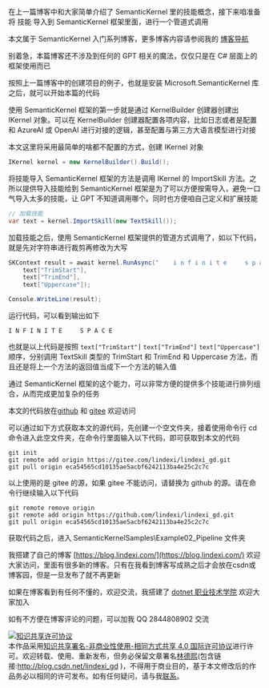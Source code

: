 
在上一篇博客中和大家简单介绍了 SemanticKernel 里的技能概念，接下来咱准备将 技能 导入到 SemanticKernel 框架里面，进行一个管道式调用

<!--more-->


<!-- 发布 -->
<!-- 博客 -->

本文属于 SemanticKernel 入门系列博客，更多博客内容请参阅我的 [博客导航](https://blog.lindexi.com/post/%E5%8D%9A%E5%AE%A2%E5%AF%BC%E8%88%AA.html )

别着急，本篇博客还不涉及到任何的 GPT 相关的魔法，仅仅只是在 C# 层面上的框架使用而已

按照上一篇博客中的创建项目的例子，也就是安装 Microsoft.SemanticKernel 库之后，就可以开始本篇的代码

使用 SemanticKernel 框架的第一步就是通过 KernelBuilder 创建器创建出 IKernel 对象。可以在 KernelBuilder 创建器配置各项内容，比如日志或者是配置和 AzureAI 或 OpenAI 进行对接的逻辑，甚至配置与第三方大语言模型进行对接

本文这里将采用最简单的啥都不配置的方式，创建 IKernel 对象

```csharp
IKernel kernel = new KernelBuilder().Build();
```

将技能导入 SemanticKernel 框架的方法是调用 IKernel 的 ImportSkill 方法。之所以提供导入技能给到 SemanticKernel 框架是为了可以方便按需导入，避免一口气导入太多的技能，让 GPT 不知道调用哪个。同时也方便咱自己定义和扩展技能

```csharp
// 加载技能
var text = kernel.ImportSkill(new TextSkill());
```

加载技能之后，使用 SemanticKernel 框架提供的管道方式调用了，如以下代码，就是先对字符串进行裁剪再修改为大写

```csharp
SKContext result = await kernel.RunAsync("    i n f i n i t e     s p a c e     ",
    text["TrimStart"],
    text["TrimEnd"],
    text["Uppercase"]);

Console.WriteLine(result);
```

运行代码，可以看到输出如下

```
I N F I N I T E     S P A C E
```

也就是以上代码是按照 `text["TrimStart"]` `text["TrimEnd"]` `text["Uppercase"]` 顺序，分别调用 TextSkill 类型的 TrimStart 和 TrimEnd 和 Uppercase 方法，而且还是将上一个方法的返回值当成下一个方法的输入值

通过 SemanticKernel 框架的这个能力，可以非常方便的提供多个技能进行排列组合，从而完成更加复杂的任务

本文的代码放在[github](https://github.com/lindexi/lindexi_gd/tree/eca54565cd10135ae5acbf6242113ba4e25c2c7c/SemanticKernelSamples/Example02_Pipeline) 和 [gitee](https://gitee.com/lindexi/lindexi_gd/tree/eca54565cd10135ae5acbf6242113ba4e25c2c7c/SemanticKernelSamples/Example02_Pipeline) 欢迎访问

可以通过如下方式获取本文的源代码，先创建一个空文件夹，接着使用命令行 cd 命令进入此空文件夹，在命令行里面输入以下代码，即可获取到本文的代码

```
git init
git remote add origin https://gitee.com/lindexi/lindexi_gd.git
git pull origin eca54565cd10135ae5acbf6242113ba4e25c2c7c
```

以上使用的是 gitee 的源，如果 gitee 不能访问，请替换为 github 的源。请在命令行继续输入以下代码

```
git remote remove origin
git remote add origin https://github.com/lindexi/lindexi_gd.git
git pull origin eca54565cd10135ae5acbf6242113ba4e25c2c7c
```

获取代码之后，进入 SemanticKernelSamples\Example02_Pipeline 文件夹


我搭建了自己的博客 [https://blog.lindexi.com/](https://blog.lindexi.com/) 欢迎大家访问，里面有很多新的博客。只有在我看到博客写成熟之后才会放在csdn或博客园，但是一旦发布了就不再更新

如果在博客看到有任何不懂的，欢迎交流，我搭建了 [dotnet 职业技术学院](https://t.me/dotnet_campus) 欢迎大家加入

如有不方便在博客评论的问题，可以加我 QQ 2844808902 交流

<a rel="license" href="http://creativecommons.org/licenses/by-nc-sa/4.0/"><img alt="知识共享许可协议" style="border-width:0" src="https://licensebuttons.net/l/by-nc-sa/4.0/88x31.png" /></a><br />本作品采用<a rel="license" href="http://creativecommons.org/licenses/by-nc-sa/4.0/">知识共享署名-非商业性使用-相同方式共享 4.0 国际许可协议</a>进行许可。欢迎转载、使用、重新发布，但务必保留文章署名[林德熙](http://blog.csdn.net/lindexi_gd)(包含链接:http://blog.csdn.net/lindexi_gd )，不得用于商业目的，基于本文修改后的作品务必以相同的许可发布。如有任何疑问，请与我[联系](mailto:lindexi_gd@163.com)。